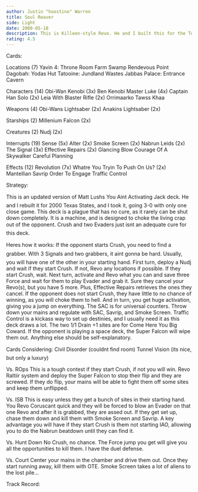```yaml
---
author: Justin "hoostino" Warren
title: Soul Reaver
side: Light
date: 2000-05-18
description: This is Killeen-style Revo. He and I built this for the Texas State Championships, where it went undefeated with myself at the helm.
rating: 4.5
---
```

Cards: 

Locations (7)
Yavin 4: Throne Room
Farm
Swamp
Rendevous Point
Dagobah: Yodas Hut
Tatooine: Jundland Wastes
Jabbas Palace: Entrance Cavern

Characters (14)
Obi-Wan Kenobi (3x)
Ben Kenobi
Master Luke (4x)
Captain Han Solo (2x)
Leia With Blaster Rifle (2x)
Orrimaarko
Tawss Khaa

Weapons (4)
Obi-Wans Lightsaber (2x)
Anakins Lightsaber (2x)

Starships (2)
Millenium Falcon (2x)

Creatures (2)
Nudj (2x)

Interrupts (19)
Sense (5x)
Alter (2x)
Smoke Screen (2x)
Nabrun Leids (2x)
The Signal (3x)
Effective Repairs (2x)
Glancing Blow
Courage Of A Skywalker
Careful Planning

Effects (12)
Revolution (7x)
Whatre You Tryin To Push On Us? (2x)
Mantellian Savrip
Order To Engage
Traffic Control 

Strategy: 

 
This is an updated version of Matt Lushs You Aint Activating Jack deck. He and I rebuilt it for 2000 Texas States, and I took it, going 3-0 with only one close game. This deck is a plague that has no cure, as it rarely can be shut down completely. It is a machine, and is designed to choke the living crap out of the opponent. Crush and two Evaders just isnt an adequate cure for this deck.

Heres how it works: 
If the opponent starts Crush, you need to find a grabber. With 3 Signals and two grabbers, it aint gonna be hard. Usually, you will have one of the other in your starting hand. First turn, deploy a Nudj and wait if they start Crush. If not, Revo any locations if possible. If they start Crush, wait. Next turn, activate and Revo what you can and save three Force and wait for them to play Evader and grab it. Sure they cancel your Revo(s), but you have 5 more. Plus, Effective Repairs retrieves the ones they cancel. If the opponent does not start Crush, they have little to no chance of winning, as you will choke them to hell. And in turn, you get huge activation, giving you a jump on everything. The SAC is for universal counters. Throw down your mains and regulate with SAC, Savrip, and Smoke Screen. Traffic Control is a kickass way to set up destinies, and I usually need it as this deck draws a lot. The two 1/1 Drain +1 sites are for Come Here You Big Coward. If the opponent is playing a space deck, the Super Falcon will wipe them out. Anything else should be self-explanatory.

Cards Considering: 
Civil Disorder (couldnt find room) 
Tunnel Vision (its nice, but only a luxury) 

Vs. ROps 
This is a tough contest if they start Crush, if not you will win. Revo Raltiir system and deploy the Super Falcon to stop their flip and they are screwed. If they do flip, your mains will be able to fight them off some sites and keep them unflipped.

Vs. ISB 
This is easy unless they get a bunch of sites in their starting hand. You Revo Coruscant quick and they will be forced to blow an Evader on that one Revo and after it is grabbed, they are assed out. If they get set up, chase them down and kill them with Smoke Screen and Savrip. A key advantage you will have if they start Crush is them not starting IAO, allowing you to do the Nabrun beatdown until they can find it.

Vs. Hunt Down 
No Crush, no chance. The Force jump you get will give you all the opportunities to kill them. I have the duel defense.

Vs. Court 
Center your mains in the chamber and drive them out. Once they start running away, kill them with OTE. Smoke Screen takes a lot of aliens to the lost pile...

Track Record:
